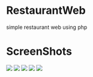 # RestaurantWeb
simple restaurant web using php
# ScreenShots
<img src="https://1.bp.blogspot.com/-Wa7HXfdkd-k/XTTuNWlXZnI/AAAAAAAAEAU/LHgbt5-KZRMHAED92PiEPgfNjjKyiIVGACLcBGAs/s320/web1.png">
<img src="https://1.bp.blogspot.com/-qRgNnwy9V8A/XTTulq5Hf1I/AAAAAAAAEAc/paIpl9YY9pYmWh-NJIz9fo4DNF6lkfePwCLcBGAs/s320/web2.png">
<img src="https://1.bp.blogspot.com/-ZSRdfcr-jY8/XTTvRJeBZxI/AAAAAAAAEAw/DClZ8ubcflcNjKGOoOg_s8LjnynNWehdgCLcBGAs/s320/web3.png">
<img src="https://1.bp.blogspot.com/-2ZufoLTFk1k/XTTvQxcJnsI/AAAAAAAAEAo/Rpum1OJVXW4r6yVQfEjHp-qpxujZzH_NACLcBGAs/s320/web4.png">
<img src="https://1.bp.blogspot.com/-cIQAe_WyQIA/XTTvQzDzf_I/AAAAAAAAEAs/rHCKH-XgID0iSoGjskRYmRajEu5_erPTACLcBGAs/s320/web5.png">
